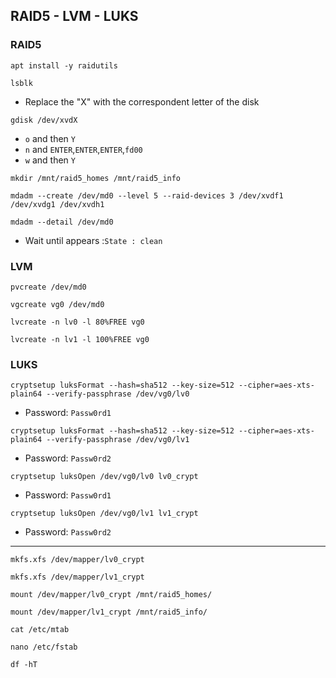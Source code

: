 ## RAID5 - LVM - LUKS
### RAID5
```
apt install -y raidutils
```
```
lsblk
```
* Replace the "X" with the correspondent letter of the disk
```
gdisk /dev/xvdX
```
* `o` and then `Y`
* `n` and `ENTER`,`ENTER`,`ENTER`,`fd00`
* `w` and then `Y`
```
mkdir /mnt/raid5_homes /mnt/raid5_info
```
```
mdadm --create /dev/md0 --level 5 --raid-devices 3 /dev/xvdf1 /dev/xvdg1 /dev/xvdh1
```
```
mdadm --detail /dev/md0
```
* Wait until appears :`State : clean`
### LVM
```
pvcreate /dev/md0
```
```
vgcreate vg0 /dev/md0 
```
```
lvcreate -n lv0 -l 80%FREE vg0
```
```
lvcreate -n lv1 -l 100%FREE vg0
```
### LUKS
```
cryptsetup luksFormat --hash=sha512 --key-size=512 --cipher=aes-xts-plain64 --verify-passphrase /dev/vg0/lv0
```
* Password: `Passw0rd1`
```
cryptsetup luksFormat --hash=sha512 --key-size=512 --cipher=aes-xts-plain64 --verify-passphrase /dev/vg0/lv1
```
* Password: `Passw0rd2`
```
cryptsetup luksOpen /dev/vg0/lv0 lv0_crypt
```
* Password: `Passw0rd1`
```
cryptsetup luksOpen /dev/vg0/lv1 lv1_crypt
```
* Password: `Passw0rd2`
---
```
mkfs.xfs /dev/mapper/lv0_crypt
```
```
mkfs.xfs /dev/mapper/lv1_crypt
```
```
mount /dev/mapper/lv0_crypt /mnt/raid5_homes/
```
```
mount /dev/mapper/lv1_crypt /mnt/raid5_info/
```
```
cat /etc/mtab
```
```
nano /etc/fstab
```
```
df -hT
```

```

```

```

```

```

```

```

```

```

```

```

```

```

```

```

```

```

```

```

```

```

```

```

```

```

```

```

```

```

```

```

```

```

```

```

```

```

```

```

```

```

```

```

```

```

```

```

```

```

```

```

```

```

```

```

```

```

```

```

```

```

```

```

```

```

```

```

```

```

```

```

```

```

```

```

```

```

```

```

```

